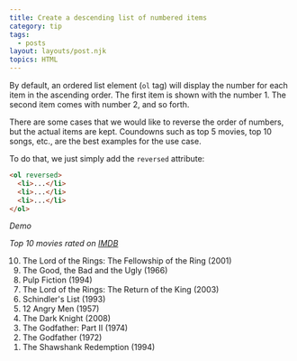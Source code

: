 ```yaml
---
title: Create a descending list of numbered items
category: tip
tags:
  - posts
layout: layouts/post.njk
topics: HTML
---
```


By default, an ordered list element (`ol` tag) will display the number for each item in the ascending order.
The first item is shown with the number 1. The second item comes with number 2, and so forth.

There are some cases that we would like to reverse the order of numbers, but the actual items are kept.
Coundowns such as top 5 movies, top 10 songs, etc., are the best examples for the use case.

To do that, we just simply add the `reversed` attribute:

```html
<ol reversed>
  <li>...</li>
  <li>...</li>
  <li>...</li>
</ol>
```

_Demo_

_Top 10 movies rated on [IMDB](https://www.imdb.com/chart/top/)_

<ol class="demo__list" reversed>
  <li>The Lord of the Rings: The Fellowship of the Ring (2001)</li>
  <li>The Good, the Bad and the Ugly (1966)</li>
  <li>Pulp Fiction (1994)</li>
  <li>The Lord of the Rings: The Return of the King (2003)</li>
  <li>Schindler's List (1993)</li>
  <li>12 Angry Men (1957)</li>
  <li>The Dark Knight (2008)</li>
  <li>The Godfather: Part II (1974)</li>
  <li>The Godfather (1972)</li>
  <li>The Shawshank Redemption (1994)</li>
</ol>